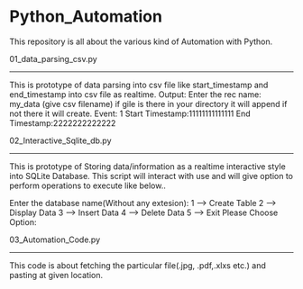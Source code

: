 # Python_Automation
This repository is all about the various kind of Automation with Python.

01_data_parsing_csv.py
*****************************

This is prototype of data parsing into csv file like start_timestamp and end_timestamp into csv file as realtime. Output: Enter the rec name: my_data (give csv filename) if gile is there in your directory it will append if not there it will create. Event: 1 Start Timestamp:11111111111111 End Timestamp:2222222222222

02_Interactive_Sqlite_db.py
**********************************

This is prototype of Storing data/information as a realtime interactive style into SQLite Database. This script will interact with use and will give option to perform operations to execute like below..

Enter the database name(Without any extesion):
 1 --> Create Table
 2 --> Display Data
 3 --> Insert Data
 4 --> Delete Data
 5 --> Exit
Please Choose Option:

03_Automation_Code.py
********************************
This code is about fetching the particular file(.jpg, .pdf,.xlxs etc.) and pasting at given location.

